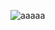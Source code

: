 ![aaaaa](https://user-images.githubusercontent.com/85243693/179553786-8f617f26-f49a-4e5d-814f-da54ec246893.gif)



